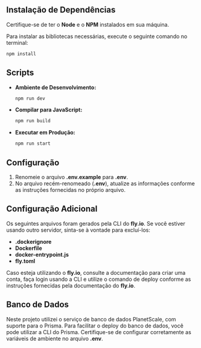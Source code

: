 ## Instalação de Dependências

Certifique-se de ter o **Node** e o **NPM** instalados em sua máquina.

Para instalar as bibliotecas necessárias, execute o seguinte comando no terminal:

```bash
npm install
```

## Scripts

- **Ambiente de Desenvolvimento:**
  ```bash
  npm run dev
  ```

- **Compilar para JavaScript:**
  ```bash
  npm run build
  ```

- **Executar em Produção:**
  ```bash
  npm run start
  ```

## Configuração

1. Renomeie o arquivo **.env.example** para **.env**.
2. No arquivo recém-renomeado (**.env**), atualize as informações conforme as instruções fornecidas no próprio arquivo.

## Configuração Adicional

Os seguintes arquivos foram gerados pela CLI do **fly.io**. Se você estiver usando outro servidor, sinta-se à vontade para excluí-los:

- **.dockerignore**
- **Dockerfile**
- **docker-entrypoint.js**
- **fly.toml**

Caso esteja utilizando o **fly.io**, consulte a documentação para criar uma conta, faça login usando a CLI e utilize o comando de deploy conforme as instruções fornecidas pela documentação do **fly.io**.

## Banco de Dados

Neste projeto utilizei o serviço de banco de dados PlanetScale, com suporte para o Prisma. Para facilitar o deploy do banco de dados, você pode utilizar a CLI do Prisma. Certifique-se de configurar corretamente as variáveis de ambiente no arquivo **.env**.
